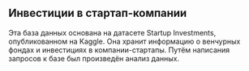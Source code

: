 ## Инвестиции в стартап-компании

Эта база данных основана на датасете Startup Investments, опубликованном на Kaggle.
Она хранит информацию о венчурных фондах и инвестициях в компании-стартапы.
Путём написания запросов к базе был произведён анализ данных.

